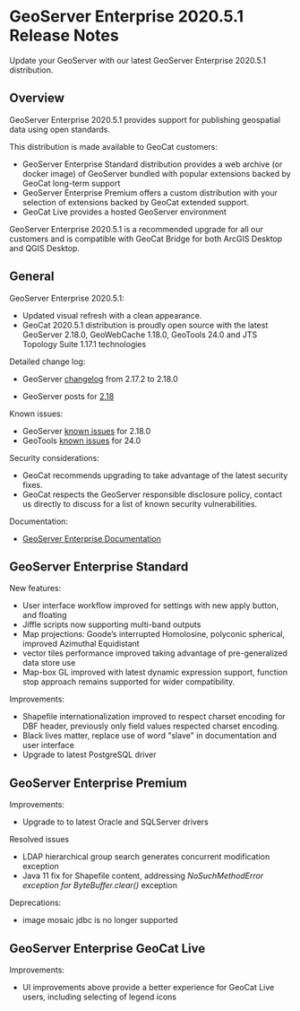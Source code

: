 GeoServer Enterprise 2020.5.1 Release Notes
===========================================

Update your GeoServer with our latest GeoServer Enterprise 2020.5.1 distribution.

Overview
--------

GeoServer Enterprise 2020.5.1 provides support for publishing geospatial data using open standards.

This distribution is made available to GeoCat customers:

* GeoServer Enterprise Standard distribution provides a web archive (or docker image) of GeoServer bundled with popular extensions backed by GeoCat long-term support
* GeoServer Enterprise Premium offers a custom distribution with your selection of extensions backed by GeoCat extended support.
* GeoCat Live provides a hosted GeoServer environment

GeoServer Enterprise 2020.5.1 is a recommended upgrade for all our customers and is compatible with GeoCat Bridge for both ArcGIS Desktop and QGIS Desktop.

General
-------

GeoServer Enterprise 2020.5.1:

* Updated visual refresh with a clean appearance.
* GeoCat 2020.5.1 distribution is proudly open source with the latest GeoServer 2.18.0, GeoWebCache 1.18.0, GeoTools 24.0 and JTS Topology Suite 1.17.1 technologies

Detailed change log:

* GeoServer  [changelog](https://osgeo-org.atlassian.net/issues/?jql=project%20%3D%20GEOS%20AND%20fixVersion%20in%20(2.17.3%2C2.17.4%2C2.18-RC%2C%202.18.0%2C%202.18.1)%20AND%20status%20not%20in%20(Open)) from  2.17.2 to 2.18.0

* GeoServer posts for [2.18](http://geoserver.org/announcements/2020/09/26/geoserver-2-18-0-released.html)

Known issues:

* GeoServer [known issues](https://osgeo-org.atlassian.net/issues/?jql=project%20%3D%20GEOS%20AND%20type%20%3D%20Bug%20AND%20NOT%20component%20in%20(%22Community%20modules%22)%20AND%20affectedVersion%20in%20(2.18-RC%2C2.18.0)%20AND%20(Resolution%20%3D%20Unresolved%20OR%20fixVersion%20%3E%202.18.0%20)) for 2.18.0
* GeoTools [known issues](https://osgeo-org.atlassian.net/issues/?jql=project%20%3D%20GEOT%20AND%20type%20%3D%20Bug%20AND%20component%20!%3D%20unsupported%20AND%20affectedVersion%20in%20(24-RC%2C24.0)%20AND%20(Resolution%20%3D%20Unresolved%20OR%20fixVersion%20%3E%2024.0%20)) for 24.0

Security considerations:

* GeoCat recommends upgrading to take advantage of the latest security fixes.
* GeoCat respects the GeoServer responsible disclosure policy, contact us directly to discuss for a list of known security vulnerabilities. 

Documentation:

* [GeoServer Enterprise Documentation](https://www.geocat.net/docs/geoserver-enterprise/2020.5/)

GeoServer Enterprise Standard
-----------------------------

New features:

* User interface workflow improved for settings with new apply button, and floating 
* Jiffle scripts now supporting multi-band outputs
* Map projections: Goode’s interrupted Homolosine, polyconic spherical, improved Azimuthal Equidistant
* vector tiles performance improved taking advantage of pre-generalized data store use 
* Map-box GL improved with latest dynamic expression support, function stop approach remains supported for wider compatibility.

Improvements:

* Shapefile internationalization improved to respect charset encoding for DBF header, previously only field values respected charset encoding.
* Black lives matter, replace use of word "slave" in documentation and user interface
* Upgrade to latest PostgreSQL driver

GeoServer Enterprise Premium
----------------------------

Improvements:

* Upgrade to to latest Oracle and SQLServer drivers

Resolved issues

* LDAP hierarchical group search generates concurrent modification exception
* Java 11 fix for Shapefile content, addressing *NoSuchMethodError exception for ByteBuffer.clear()* exception

Deprecations:

* image mosaic jdbc is no longer supported

GeoServer Enterprise GeoCat Live
--------------------------------

Improvements:

* UI improvements above provide a better experience for GeoCat Live users, including selecting of legend icons 